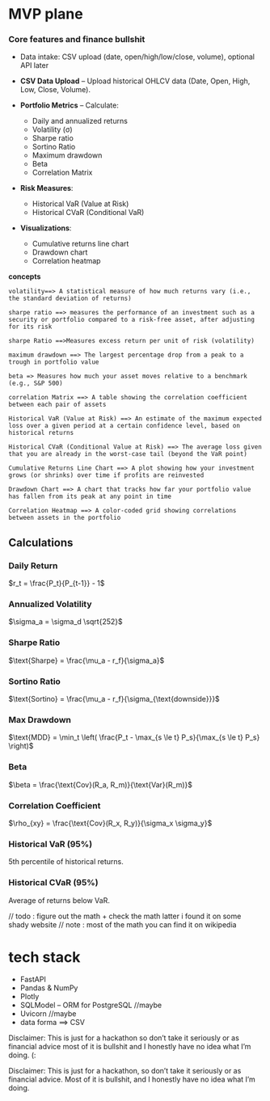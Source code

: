 # MVP plane 
### Core features and finance bullshit
- Data intake: CSV upload (date, open/high/low/close, volume), optional API later

- **CSV Data Upload** – Upload historical OHLCV data (Date, Open, High, Low, Close, Volume).
- **Portfolio Metrics** – Calculate:
  - Daily and annualized returns
  - Volatility (σ)
  - Sharpe ratio
  - Sortino Ratio
  - Maximum drawdown
  - Beta
  - Correlation Matrix
- **Risk Measures**:
  - Historical VaR (Value at Risk)
  - Historical CVaR (Conditional VaR)
- **Visualizations**:
  - Cumulative returns line chart
  - Drawdown chart
  - Correlation heatmap

**concepts**
``` 
volatility==> A statistical measure of how much returns vary (i.e., the standard deviation of returns)

sharpe ratio ==> measures the performance of an investment such as a security or portfolio compared to a risk-free asset, after adjusting for its risk

sharpe Ratio ==>Measures excess return per unit of risk (volatility)

maximum drawdown ==> The largest percentage drop from a peak to a trough in portfolio value

beta => Measures how much your asset moves relative to a benchmark (e.g., S&P 500)

correlation Matrix ==> A table showing the correlation coefficient between each pair of assets

Historical VaR (Value at Risk) ==> An estimate of the maximum expected loss over a given period at a certain confidence level, based on historical returns

Historical CVaR (Conditional Value at Risk) ==> The average loss given that you are already in the worst-case tail (beyond the VaR point)

Cumulative Returns Line Chart ==> A plot showing how your investment grows (or shrinks) over time if profits are reinvested

Drawdown Chart ==> A chart that tracks how far your portfolio value has fallen from its peak at any point in time

Correlation Heatmap ==> A color-coded grid showing correlations between assets in the portfolio
```
## Calculations

### **Daily Return**

$r_t = \frac{P_t}{P_{t-1}} - 1$

### **Annualized Volatility**

$\sigma_a = \sigma_d \sqrt{252}$

### **Sharpe Ratio**

$\text{Sharpe} = \frac{\mu_a - r_f}{\sigma_a}$

### **Sortino Ratio**

$\text{Sortino} = \frac{\mu_a - r_f}{\sigma_{\text{downside}}}$

### **Max Drawdown**

$\text{MDD} = \min_t \left( \frac{P_t - \max_{s \le t} P_s}{\max_{s \le t} P_s} \right)$

### **Beta**

$\beta = \frac{\text{Cov}(R_a, R_m)}{\text{Var}(R_m)}$

### **Correlation Coefficient**

$\rho_{xy} = \frac{\text{Cov}(R_x, R_y)}{\sigma_x \sigma_y}$

### **Historical VaR (95%)**

5th percentile of historical returns.

### **Historical CVaR (95%)**

Average of returns below VaR.

// todo : figure out the math + check the math latter i found it on some shady website
// note : most of the math you can find it on wikipedia


# tech stack 
- FastAPI 
- Pandas & NumPy 
- Plotly 
- SQLModel – ORM for PostgreSQL //maybe
- Uvicorn  //maybe
- data forma ==> CSV
  
Disclaimer: This is just for a hackathon so don’t take it seriously or as financial advice most of it is bullshit and I honestly have no idea what I’m doing. (:




Disclaimer: This is just for a hackathon, so don’t take it seriously or as financial advice. Most of it is bullshit, and I honestly have no idea what I’m doing.

